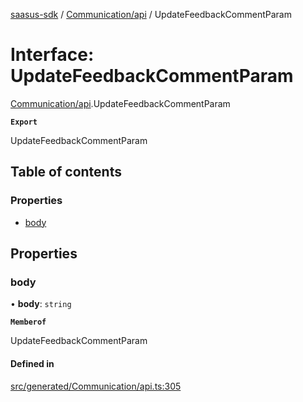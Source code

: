 [saasus-sdk](../README.md) / [Communication/api](../modules/Communication_api.md) / UpdateFeedbackCommentParam

# Interface: UpdateFeedbackCommentParam

[Communication/api](../modules/Communication_api.md).UpdateFeedbackCommentParam

**`Export`**

UpdateFeedbackCommentParam

## Table of contents

### Properties

- [body](Communication_api.UpdateFeedbackCommentParam.md#body)

## Properties

### body

• **body**: `string`

**`Memberof`**

UpdateFeedbackCommentParam

#### Defined in

[src/generated/Communication/api.ts:305](https://github.com/saasus-platform/saasus-sdk-javascript/blob/997c544/src/generated/Communication/api.ts#L305)
